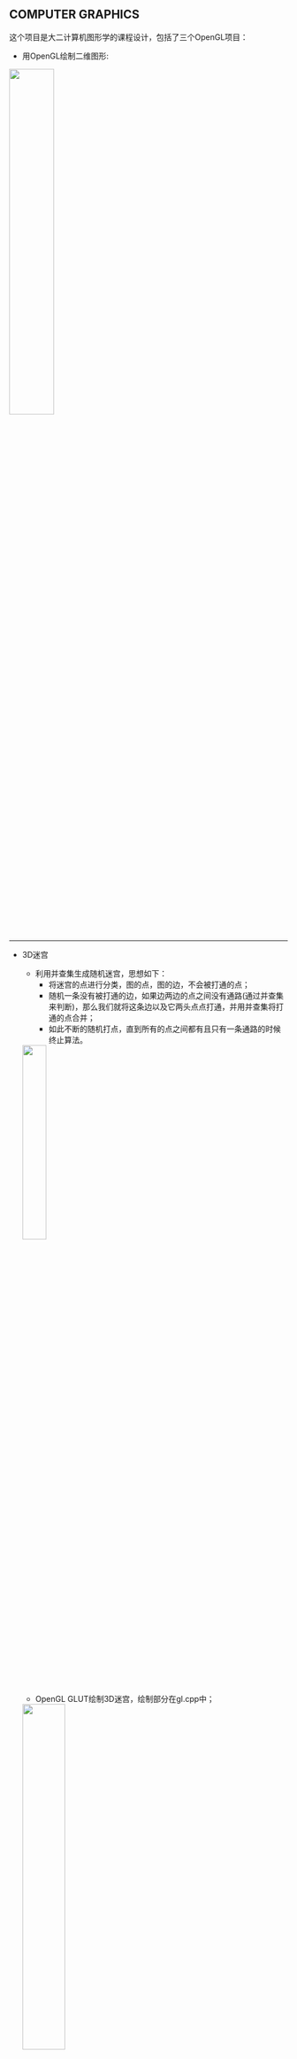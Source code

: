 ## COMPUTER GRAPHICS

这个项目是大二计算机图形学的课程设计，包括了三个OpenGL项目：

* 用OpenGL绘制二维图形:

<img src="http://118.24.109.65/photo_db/233_Markdown_IMG_1.png" style="width:40%">

---

* 3D迷宫

  * 利用并查集生成随机迷宫，思想如下：
    * 将迷宫的点进行分类，图的点，图的边，不会被打通的点；
    * 随机一条没有被打通的边，如果边两边的点之间没有通路(通过并查集来判断)，那么我们就将这条边以及它两头点点打通，并用并查集将打通的点合并；
    * 如此不断的随机打点，直到所有的点之间都有且只有一条通路的时候终止算法。

  <img src="http://118.24.109.65/photo_db/233_Markdown_IMG_2.png" style="width:30%">

  * OpenGL GLUT绘制3D迷宫，绘制部分在gl.cpp中；

  <img src="http://118.24.109.65/photo_db/233_Markdown_IMG_4.png" style="width:40%">

  * 采用BFS对迷宫寻路
    * 按下'R'键显示迷宫通路

  <img src="http://118.24.109.65/photo_db/233_Markdown_IMG_3.png" style="width:75%">

  * 光照为单光源GL_LIGHT0

  ---

* 矢量绘图软件

  * 矩形，多边形，圆，椭圆，Bezier曲线
    * Bresnham画线算法
    * 中点画圆算法
    * 中点椭圆算法
    * 样条逼近Bezier曲线
    * OpenGl I/O
    * OpenGl像素处理
    * OpenGL坐标系统
  * 洪范填充
    * 4向递推BFS(递归可能爆栈)

  <img src="http://118.24.109.65/photo_db/233_Markdown_IMG_5.png" style="width:50%">

  <img src="http://118.24.109.65/photo_db/233_Markdown_IMG_6.png" style="width:50%">